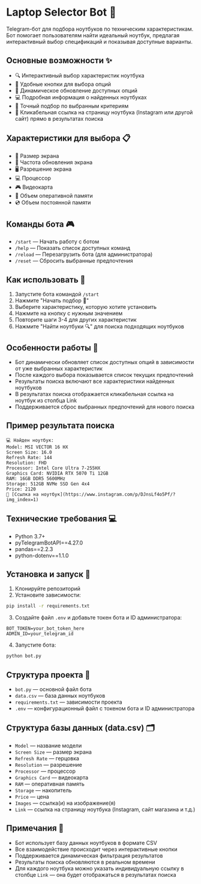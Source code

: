 # Laptop Selector Bot 🤖

Telegram-бот для подбора ноутбуков по техническим характеристикам. Бот помогает пользователям найти идеальный ноутбук, предлагая интерактивный выбор спецификаций и показывая доступные варианты.

## Основные возможности ✨

- 🔍 Интерактивный выбор характеристик ноутбука
- 📱 Удобные кнопки для выбора опций
- 🔄 Динамическое обновление доступных опций
- 💻 Подробная информация о найденных ноутбуках
- 🎯 Точный подбор по выбранным критериям
- 🔗 Кликабельная ссылка на страницу ноутбука (Instagram или другой сайт) прямо в результатах поиска

## Характеристики для выбора 📋

- 📏 Размер экрана
- 🔄 Частота обновления экрана
- 🖥️ Разрешение экрана
- 💻 Процессор
- 🎮 Видеокарта
- 💾 Объем оперативной памяти
- 💿 Объем постоянной памяти

## Команды бота 🎮

- `/start` — Начать работу с ботом
- `/help` — Показать список доступных команд
- `/reload` — Перезагрузить бота (для администратора)
- `/reset` — Сбросить выбранные предпочтения

## Как использовать 📝

1. Запустите бота командой `/start`
2. Нажмите "Начать подбор 🚀"
3. Выберите характеристику, которую хотите установить
4. Нажмите на кнопку с нужным значением
5. Повторите шаги 3-4 для других характеристик
6. Нажмите "Найти ноутбуки 🔍" для поиска подходящих ноутбуков

## Особенности работы 🔧

- Бот динамически обновляет список доступных опций в зависимости от уже выбранных характеристик
- После каждого выбора показывается список текущих предпочтений
- Результаты поиска включают все характеристики найденных ноутбуков
- В результатах поиска отображается кликабельная ссылка на ноутбук из столбца Link
- Поддерживается сброс выбранных предпочтений для нового поиска

## Пример результата поиска

```
💻 Найден ноутбук:
Model: MSI VECTOR 16 HX
Screen Size: 16.0
Refresh Rate: 144
Resolution: FHD
Processor: Intel Core Ultra 7-255HX
Graphics Card: NVIDIA RTX 5070 Ti 12GB
RAM: 16GB DDR5 5600MHz
Storage: 512GB NVMe SSD Gen 4x4
Price: 2120
🔗 [Ссылка на ноутбук](https://www.instagram.com/p/DJnsLf4o5Pf/?img_index=1)
```

## Технические требования 💻

- Python 3.7+
- pyTelegramBotAPI==4.27.0
- pandas==2.2.3
- python-dotenv==1.1.0

## Установка и запуск 🚀

1. Клонируйте репозиторий
2. Установите зависимости:
```bash
pip install -r requirements.txt
```
3. Создайте файл `.env` и добавьте токен бота и ID администратора:
```
BOT_TOKEN=your_bot_token_here
ADMIN_ID=your_telegram_id
```
4. Запустите бота:
```bash
python bot.py
```

## Структура проекта 📁

- `bot.py` — основной файл бота
- `data.csv` — база данных ноутбуков
- `requirements.txt` — зависимости проекта
- `.env` — конфигурационный файл с токеном бота и ID администратора

## Структура базы данных (data.csv) 🗂️

- `Model` — название модели
- `Screen Size` — размер экрана
- `Refresh Rate` — герцовка
- `Resolution` — разрешение
- `Processor` — процессор
- `Graphics Card` — видеокарта
- `RAM` — оперативная память
- `Storage` — накопитель
- `Price` — цена
- `Images` — ссылка(и) на изображение(я)
- `Link` — ссылка на страницу ноутбука (Instagram, сайт магазина и т.д.)

## Примечания 📌

- Бот использует базу данных ноутбуков в формате CSV
- Все взаимодействие происходит через интерактивные кнопки
- Поддерживается динамическая фильтрация результатов
- Результаты поиска обновляются в реальном времени
- Для каждого ноутбука можно указать индивидуальную ссылку в столбце `Link` — она будет отображаться в результатах поиска 
